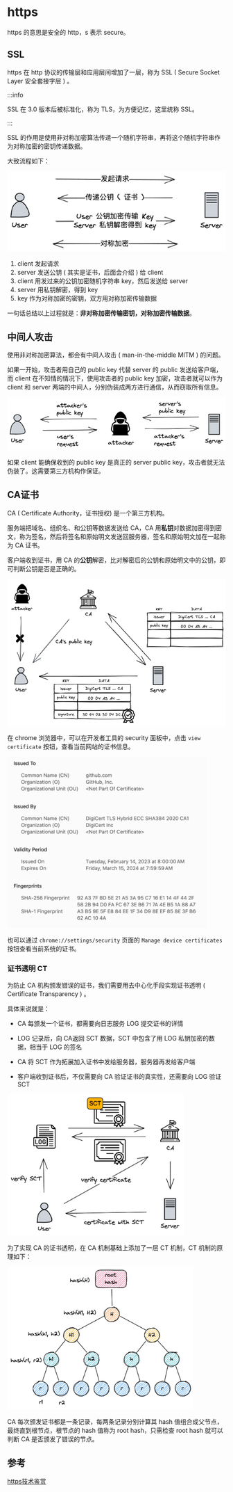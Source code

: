 # https

https 的意思是安全的 http，s 表示 secure。

## SSL

https 在 http 协议的传输层和应用层间增加了一层，称为 SSL ( Secure Socket Layer 安全套接字层 ) 。

:::info

SSL 在 3.0 版本后被标准化，称为 TLS，为方便记忆，这里统称 SSL。

:::

SSL 的作用是使用非对称加密算法传递一个随机字符串，再将这个随机字符串作为对称加密的密钥传递数据。

大致流程如下：

<img src="https://raw.githubusercontent.com/yamsfeer/pic-bed/master/SSL握手.png" style="zoom:85%;" class="img-mid" />

1. client 发起请求
2. server 发送公钥 ( 其实是证书，后面会介绍 ) 给 client
3. client 用发过来的公钥加密随机字符串 key，然后发送给 server
4. server 用私钥解密，得到 key
5. key 作为对称加密的密钥，双方用对称加密传输数据

一句话总结以上过程就是：**非对称加密传输密钥，对称加密传输数据**。

## 中间人攻击

使用非对称加密算法，都会有中间人攻击 ( man-in-the-middle MITM ) 的问题。

如果一开始，攻击者用自己的 public key 代替 server 的 public 发送给客户端，而 client 在不知情的情况下，使用攻击者的 public key 加密，攻击者就可以作为 client 和 server 两端的中间人，分别伪装成两方进行通信，从而窃取所有信息。

<img src="https://raw.githubusercontent.com/yamsfeer/pic-bed/master/中间人攻击.png" style="zoom:70%;" class="img-mid" />

如果 client 能确保收到的 public key 是真正的 server public key，攻击者就无法伪装了。这需要第三方机构作保证。

## CA证书

CA ( Certificate Authority，证书授权) 是一个第三方机构。

服务端把域名、组织名、和公钥等数据发送给 CA，CA 用**私钥**对数据加密得到密文，称为签名，然后将签名和原始明文发送回服务器，签名和原始明文加在一起称为 CA 证书。

客户端收到证书，用 CA 的**公钥**解密，比对解密后的公钥和原始明文中的公钥，即可判断公钥是否是正确的。



<img src="https://raw.githubusercontent.com/yamsfeer/pic-bed/master/https-CA.png" style="zoom:80%;" class="img-mid" />

在 chrome 浏览器中，可以在开发者工具的 security 面板中，点击 `view certificate` 按钮，查看当前网站的证书信息。

<img src="https://raw.githubusercontent.com/yamsfeer/pic-bed/master/CA证书.png" alt="iCA证书" style="zoom:45%;" class="img-mid" />

也可以通过 `chrome://settings/security` 页面的 `Manage device certificates` 按钮查看当前系统的证书。

### 证书透明 CT

为防止 CA 机构颁发错误的证书，我们需要用去中心化手段实现证书透明 ( Certificate Transparency ) 。

具体来说就是：

* CA 每颁发一个证书，都需要向日志服务 LOG 提交证书的详情
* LOG 记录后，向 CA返回 SCT 数据，SCT 中包含了用 LOG 私钥加密的数据，相当于 LOG 的签名

* CA 将 SCT 作为拓展加入证书中发给服务器，服务器再发给客户端

* 客户端收到证书后，不仅需要向 CA 验证证书的真实性，还需要向 LOG 验证 SCT

<img src="https://raw.githubusercontent.com/yamsfeer/pic-bed/master/https-CA-CT.png" style="zoom:85%;" class="img-mid" />

为了实现 CA 的证书透明，在 CA 机制基础上添加了一层 CT 机制，CT 机制的原理如下：

<img src="https://raw.githubusercontent.com/yamsfeer/pic-bed/master/https-CT.png" style="zoom:80%;" class="img-mid" />

CA 每次颁发证书都是一条记录，每两条记录分别计算其 hash 值组合成父节点，最终直到根节点，根节点的 hash 值称为 root hash，只需检查 root hash 就可以判断 CA 是否颁发了错误的节点。

## 参考

[https技术鉴赏](https://www.bilibili.com/video/BV1uY4y1D7Ng/?spm_id_from=333.788&vd_source=0de1212e1a5de639602eb19cc0aacc0b)
